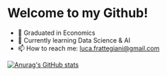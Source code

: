# Welcome to my Github! 

- 🔭 Graduated in Economics
- 🌱 Currently learning Data Science & AI 
- 📫 How to reach me: luca.frattegiani@gmail.com

[![Anurag's GitHub stats](https://github-readme-stats.vercel.app/api?username=Luca-Frattegiani)](https://github.com/anuraghazra/github-readme-stats)
